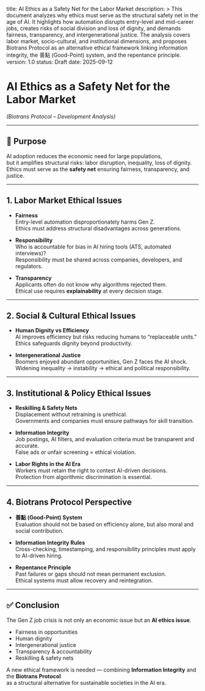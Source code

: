 title: AI Ethics as a Safety Net for the Labor Market
description: >
  This document analyzes why ethics must serve as the structural safety net in the age of AI. 
  It highlights how automation disrupts entry-level and mid-career jobs, creates risks of 
  social division and loss of dignity, and demands fairness, transparency, and intergenerational 
  justice. The analysis covers labor market, socio-cultural, and institutional dimensions, and 
  proposes Biotrans Protocol as an alternative ethical framework linking information integrity, 
  the 善點 (Good-Point) system, and the repentance principle.
version: 1.0
status: Draft
date: 2025-09-12
# AI Ethics as a Safety Net for the Labor Market  
*(Biotrans Protocol – Development Analysis)*

---

## 📌 Purpose
AI adoption reduces the economic need for large populations,  
but it amplifies structural risks: labor disruption, inequality, loss of dignity.  
Ethics must serve as the **safety net** ensuring fairness, transparency, and justice.

---

## 1. Labor Market Ethical Issues
- **Fairness**  
  Entry-level automation disproportionately harms Gen Z.  
  Ethics must address structural disadvantages across generations.  

- **Responsibility**  
  Who is accountable for bias in AI hiring tools (ATS, automated interviews)?  
  Responsibility must be shared across companies, developers, and regulators.  

- **Transparency**  
  Applicants often do not know why algorithms rejected them.  
  Ethical use requires **explainability** at every decision stage.  

---

## 2. Social & Cultural Ethical Issues
- **Human Dignity vs Efficiency**  
  AI improves efficiency but risks reducing humans to “replaceable units.”  
  Ethics safeguards dignity beyond productivity.  

- **Intergenerational Justice**  
  Boomers enjoyed abundant opportunities, Gen Z faces the AI shock.  
  Widening inequality → instability → ethical and political responsibility.  

---

## 3. Institutional & Policy Ethical Issues
- **Reskilling & Safety Nets**  
  Displacement without retraining is unethical.  
  Governments and companies must ensure pathways for skill transition.  

- **Information Integrity**  
  Job postings, AI filters, and evaluation criteria must be transparent and accurate.  
  False ads or unfair screening = ethical violation.  

- **Labor Rights in the AI Era**  
  Workers must retain the right to contest AI-driven decisions.  
  Protection from algorithmic discrimination is essential.  

---

## 4. Biotrans Protocol Perspective
- **善點 (Good-Point) System**  
  Evaluation should not be based on efficiency alone, but also moral and social contribution.  

- **Information Integrity Rules**  
  Cross-checking, timestamping, and responsibility principles must apply to AI-driven hiring.  

- **Repentance Principle**  
  Past failures or gaps should not mean permanent exclusion.  
  Ethical systems must allow recovery and reintegration.  

---

## ✅ Conclusion
The Gen Z job crisis is not only an economic issue but an **AI ethics issue**.  

- Fairness in opportunities  
- Human dignity  
- Intergenerational justice  
- Transparency & accountability  
- Reskilling & safety nets  

A new ethical framework is needed — combining **Information Integrity** and the **Biotrans Protocol**  
as a structural alternative for sustainable societies in the AI era.
